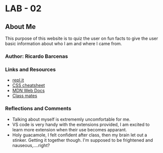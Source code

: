 # LAB - 02

## About Me

This purpose of this website is to quiz the user on fun facts to give the user basic information about who I am and where I came from.

### Author: Ricardo Barcenas

### Links and Resources
* [repl.it](https://repl.it/)
* [CSS cheatsheet](https://overapi.com/css)
* [MDN Web Docs](https://developer.mozilla.org/en-US/)
* [Class mates](https://canvas.instructure.com/courses/2325182/users)


### Reflections and Comments
* Talking about myself is extrememly uncomfortable for me.
* VS code is very handy with the extensions provided, I am excited to learn more extension when their use becomes apparant.
* Holy guacamole, I felt confident after class, then my brain let out a stinker. Getting it together though. I'm supposed to be frightened and nauseous,....right?